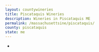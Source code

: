 ```yaml
---
layout: countywineries
title: Piscataquis Wineries
description: Wineries in Piscataquis ME
permalink: /massachusettsine/piscataquis/
county: piscataquis
state: me
---
```

-
